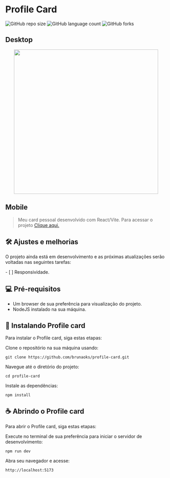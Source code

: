 # Profile Card

![GitHub repo size](https://img.shields.io/github/repo-size/brunaoks/profile-card?style=for-the-badge)
![GitHub language count](https://img.shields.io/github/languages/count/brunaoks/profile-card?style=for-the-badge)
![GitHub forks](https://img.shields.io/github/forks/brunaoks/profile-card?style=for-the-badge)

## Desktop

<div align="center">
<img src="https://github.com/brunaoks/profile-card/assets/102770109/19579448-6e7a-4602-9c0a-ea8c0c623e33" width="450px" />
</div>

## Mobile

<!-- <div align="center">
<img src="#" width="450px" />
</div> -->

> Meu card pessoal desenvolvido com React/Vite. Para acessar o projeto <a href="https://profile-salomao.netlify.app/" target="_blank">Clique aqui.</a>

## 🛠️ Ajustes e melhorias

O projeto ainda está em desenvolvimento e as próximas atualizações serão voltadas nas seguintes tarefas:

- [ ] Responsividade.

## 💻 Pré-requisitos

- Um browser de sua preferência para visualização do projeto.
- NodeJS instalado na sua máquina.

## 🚀 Instalando Profile card

Para instalar o Profile card, siga estas etapas:

Clone o repositório na sua máquina usando:

```
git clone https://github.com/brunaoks/profile-card.git
```

Navegue até o diretório do projeto:

```
cd profile-card
```

Instale as dependências:

```
npm install
```

## ☕ Abrindo o Profile card

Para abrir o Profile card, siga estas etapas:

Execute no terminal de sua preferência para iniciar o servidor de desenvolvimento:

```
npm run dev
```

Abra seu navegador e acesse:

```
http://localhost:5173
```
